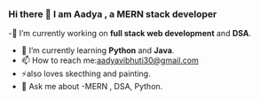 ### Hi there 👋 I am Aadya , a MERN stack developer
-🔭 I’m currently working on **full stack web development** and **DSA**.
- 🌱 I’m currently learning **Python** and **Java**.
- 📫 How to reach me:[aadyavibhuti30@gmail.com]()
- ⚡also loves skecthing and painting.
- 💬 Ask me about -MERN , DSA, Python.
<!--
**Aadyav-21/Aadyav-21** is a ✨ _special_ ✨ repository because its `README.md` (this file) appears on your GitHub profile.

Here are some ideas to get you started:

- 🔭 I’m currently working on ...
- 🌱 I’m currently learning ...
- 👯 I’m looking to collaborate on ...
- 🤔 I’m looking for help with ...
- 💬 Ask me about ...
- 📫 How to reach me: ...
- 😄 Pronouns: ...
- ⚡ Fun fact: ...
-->
